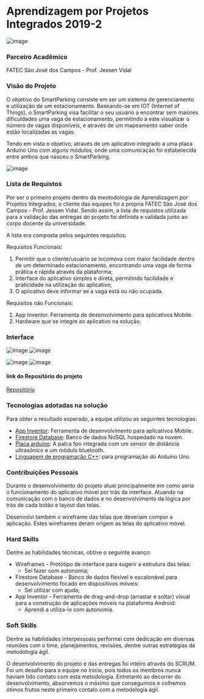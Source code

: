 # Aprendizagem por Projetos Integrados 2019-2

![image](https://user-images.githubusercontent.com/56441534/133120210-1783a904-faae-450b-ab2f-208d5c2495b0.png)

### Parceiro Acadêmico
FATEC São José dos Campos - Prof. Jessen Vidal

### Visão do Projeto

O objetivo do SmartParking consiste em ser um sistema de gerenciamento e utilização de um estacionamento. Baseando-se em IOT (Internet of Things), o SmartParking visa facilitar o seu usuário a encontrar sem maiores dificuldades uma vaga de estacionamento, permitindo a este visualizar o número de vagas disponíveis, e através de um mapeamento saber onde estão localizadas as vagas. 

Tendo em vista o objetivo, através de um aplicativo integrado a uma placa Arduíno Uno com alguns módulos, onde uma comunicação foi estabelecida entre ambos que nasceu o SmartParking.

![image](https://user-images.githubusercontent.com/56441534/137733966-4e08c958-08c3-49b2-b0b7-8b9db1e53598.png)

### Lista de Requistos 
Por ser o primeiro projeto dentro da meotodologia de Aprendizagem por Projetos Integrados, o cliente das equipes foi a própria FATEC São José dos Campos - Prof. Jessen Vidal. Sendo assim, a lista de requistos utilizada para a validação das entregas do projeto foi definida e validada junto ao corpo docente da universidade. 

A lista era composta pelos seguintes requisitos:

Requisitos Funcionais:
1. Permitir que o cliente/usuário se locomova com maior facilidade dentro de um determinado estacionamento, encontrando uma vaga de forma prática e rápida através da plataforma;
2. Interface do aplicativo simples e direta, permitindo facilidade e praticidade na utilização do aplicativo;
3. O aplicativo deve informar se a vaga está ou não ocupada.

Requisitos não Funcionais:
1. App Inventor. Ferramenta de desenvolvimento para aplicativos Mobile.
2. Hardware que se integre ao aplicativo na solução.

### Interface
![image](https://user-images.githubusercontent.com/56441534/133121642-ee3aefe7-40a0-412e-b86f-69d03763a563.png) 
![image](https://user-images.githubusercontent.com/56441534/133121839-01c3caed-2f77-4444-849e-29a3fa271e88.png)

![image](https://user-images.githubusercontent.com/56441534/133121925-5e263e13-60ce-4941-a108-5c2f19843d4a.png)
![image](https://user-images.githubusercontent.com/56441534/133122169-ea65fa78-9cea-472b-bce1-6a3fd960199f.png)

#### link do Repositório do projeto
[Repositório](https://github.com/LeonardoMessias98/Smartparking)


### Tecnologias adotadas na solução
Para obter o resultado esperado, a equipe utilizou as seguintes tecnologias:

- [App Inventor](https://appinventor.mit.edu/): Ferramenta de desenvolvimento para aplicativos Mobile.
- [Firestore Database](https://firebase.google.com/docs/firestore?hl=pt-br): Banco de dados NoSQL hospedado na nuvem.
- [Placa arduíno](https://www.arduino.cc/): A palca fpo integrada com um sensor de distância ultrasônico e um módulo bluetooth.
- [Linguagem de programação C++](https://isocpp.org/): para programação do Arduino Uno.

### Contribuições Pessoais
Durante o desenvolvimento do projeto atuei principalmente em como seria o funcionamento do aplicativo móvel por trás da interface. Atuando na comunicação com o banco de dados e no desenvolvimento da lógica por trás de cada botão e layout das telas.

Desenvolvi também o wireframe das telas que deveriam compor a aplicação. Estes wireframes deram origem as telas do aplicativo móvel.

### Hard Skills
Dentre as habilidades técnicas, obtive o seguinte avanço:
- Wireframes - Protótipo de interface para sugerir a estrutura das telas: 
    - Sei fazer com autonomia;
- Firestore Database - Banco de dados flexível e escalonável para desenvolvimento focado em dispositivos móveis: 
    - Sei utilizar com ajuda;
- App Inventor - Ferramenta de drag-and-drop (arrastar e soltar) visual para a construção de aplicações móveis na plataforma Android: 
    - Aprendi a utiliza-lo com autonomia.

### Soft Skills
Dentre as habilidades interpessoais performei com dedicação em diversas reuniões com o time, planejamentos, revisões, dentre outras estratégias da metodologia ágil.

O desenvolvimento do projeto e das entregas foi inteiro através do SCRUM. Foi um desafio para a equipe no ínicio, pois todos os membros nunca haviam tido contato com esta metodologia. Entretanto ao decorrer do desenvolvimento, absorvemos o máximo que conseguimos e colhemos ótimos frutos neste primeiro contato com a metodologia ágil. 